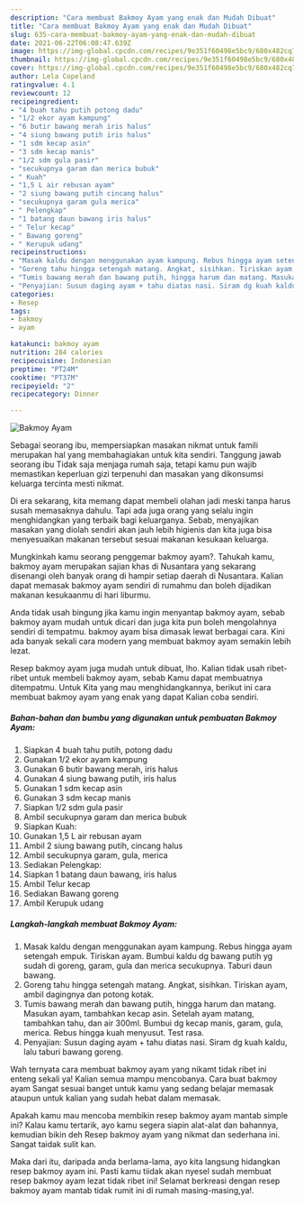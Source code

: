 ```yaml
---
description: "Cara membuat Bakmoy Ayam yang enak dan Mudah Dibuat"
title: "Cara membuat Bakmoy Ayam yang enak dan Mudah Dibuat"
slug: 635-cara-membuat-bakmoy-ayam-yang-enak-dan-mudah-dibuat
date: 2021-06-22T06:08:47.639Z
image: https://img-global.cpcdn.com/recipes/9e351f60498e5bc9/680x482cq70/bakmoy-ayam-foto-resep-utama.jpg
thumbnail: https://img-global.cpcdn.com/recipes/9e351f60498e5bc9/680x482cq70/bakmoy-ayam-foto-resep-utama.jpg
cover: https://img-global.cpcdn.com/recipes/9e351f60498e5bc9/680x482cq70/bakmoy-ayam-foto-resep-utama.jpg
author: Lela Copeland
ratingvalue: 4.1
reviewcount: 12
recipeingredient:
- "4 buah tahu putih potong dadu"
- "1/2 ekor ayam kampung"
- "6 butir bawang merah iris halus"
- "4 siung bawang putih iris halus"
- "1 sdm kecap asin"
- "3 sdm kecap manis"
- "1/2 sdm gula pasir"
- "secukupnya garam dan merica bubuk"
- " Kuah"
- "1,5 L air rebusan ayam"
- "2 siung bawang putih cincang halus"
- "secukupnya garam gula merica"
- " Pelengkap"
- "1 batang daun bawang iris halus"
- " Telur kecap"
- " Bawang goreng"
- " Kerupuk udang"
recipeinstructions:
- "Masak kaldu dengan menggunakan ayam kampung. Rebus hingga ayam setengah empuk. Tiriskan ayam. Bumbui kaldu dg bawang putih yg sudah di goreng, garam, gula dan merica secukupnya. Taburi daun bawang."
- "Goreng tahu hingga setengah matang. Angkat, sisihkan. Tiriskan ayam, ambil dagingnya dan potong kotak."
- "Tumis bawang merah dan bawang putih, hingga harum dan matang. Masukan ayam, tambahkan kecap asin. Setelah ayam matang, tambahkan tahu, dan air 300ml. Bumbui dg kecap manis, garam, gula, merica. Rebus hingga kuah menyusut. Test rasa."
- "Penyajian: Susun daging ayam + tahu diatas nasi. Siram dg kuah kaldu, lalu taburi bawang goreng."
categories:
- Resep
tags:
- bakmoy
- ayam

katakunci: bakmoy ayam 
nutrition: 284 calories
recipecuisine: Indonesian
preptime: "PT24M"
cooktime: "PT37M"
recipeyield: "2"
recipecategory: Dinner

---
```



![Bakmoy Ayam](https://img-global.cpcdn.com/recipes/9e351f60498e5bc9/680x482cq70/bakmoy-ayam-foto-resep-utama.jpg)

Sebagai seorang ibu, mempersiapkan masakan nikmat untuk famili merupakan hal yang membahagiakan untuk kita sendiri. Tanggung jawab seorang ibu Tidak saja menjaga rumah saja, tetapi kamu pun wajib memastikan keperluan gizi terpenuhi dan masakan yang dikonsumsi keluarga tercinta mesti nikmat.

Di era  sekarang, kita memang dapat membeli olahan jadi meski tanpa harus susah memasaknya dahulu. Tapi ada juga orang yang selalu ingin menghidangkan yang terbaik bagi keluarganya. Sebab, menyajikan masakan yang diolah sendiri akan jauh lebih higienis dan kita juga bisa menyesuaikan makanan tersebut sesuai makanan kesukaan keluarga. 



Mungkinkah kamu seorang penggemar bakmoy ayam?. Tahukah kamu, bakmoy ayam merupakan sajian khas di Nusantara yang sekarang disenangi oleh banyak orang di hampir setiap daerah di Nusantara. Kalian dapat memasak bakmoy ayam sendiri di rumahmu dan boleh dijadikan makanan kesukaanmu di hari liburmu.

Anda tidak usah bingung jika kamu ingin menyantap bakmoy ayam, sebab bakmoy ayam mudah untuk dicari dan juga kita pun boleh mengolahnya sendiri di tempatmu. bakmoy ayam bisa dimasak lewat berbagai cara. Kini ada banyak sekali cara modern yang membuat bakmoy ayam semakin lebih lezat.

Resep bakmoy ayam juga mudah untuk dibuat, lho. Kalian tidak usah ribet-ribet untuk membeli bakmoy ayam, sebab Kamu dapat membuatnya ditempatmu. Untuk Kita yang mau menghidangkannya, berikut ini cara membuat bakmoy ayam yang enak yang dapat Kalian coba sendiri.

<!--inarticleads1-->

##### Bahan-bahan dan bumbu yang digunakan untuk pembuatan Bakmoy Ayam:

1. Siapkan 4 buah tahu putih, potong dadu
1. Gunakan 1/2 ekor ayam kampung
1. Gunakan 6 butir bawang merah, iris halus
1. Gunakan 4 siung bawang putih, iris halus
1. Gunakan 1 sdm kecap asin
1. Gunakan 3 sdm kecap manis
1. Siapkan 1/2 sdm gula pasir
1. Ambil secukupnya garam dan merica bubuk
1. Siapkan  Kuah:
1. Gunakan 1,5 L air rebusan ayam
1. Ambil 2 siung bawang putih, cincang halus
1. Ambil secukupnya garam, gula, merica
1. Sediakan  Pelengkap:
1. Siapkan 1 batang daun bawang, iris halus
1. Ambil  Telur kecap
1. Sediakan  Bawang goreng
1. Ambil  Kerupuk udang




<!--inarticleads2-->

##### Langkah-langkah membuat Bakmoy Ayam:

1. Masak kaldu dengan menggunakan ayam kampung. Rebus hingga ayam setengah empuk. Tiriskan ayam. Bumbui kaldu dg bawang putih yg sudah di goreng, garam, gula dan merica secukupnya. Taburi daun bawang.
1. Goreng tahu hingga setengah matang. Angkat, sisihkan. Tiriskan ayam, ambil dagingnya dan potong kotak.
1. Tumis bawang merah dan bawang putih, hingga harum dan matang. Masukan ayam, tambahkan kecap asin. Setelah ayam matang, tambahkan tahu, dan air 300ml. Bumbui dg kecap manis, garam, gula, merica. Rebus hingga kuah menyusut. Test rasa.
1. Penyajian: Susun daging ayam + tahu diatas nasi. Siram dg kuah kaldu, lalu taburi bawang goreng.




Wah ternyata cara membuat bakmoy ayam yang nikamt tidak ribet ini enteng sekali ya! Kalian semua mampu mencobanya. Cara buat bakmoy ayam Sangat sesuai banget untuk kamu yang sedang belajar memasak ataupun untuk kalian yang sudah hebat dalam memasak.

Apakah kamu mau mencoba membikin resep bakmoy ayam mantab simple ini? Kalau kamu tertarik, ayo kamu segera siapin alat-alat dan bahannya, kemudian bikin deh Resep bakmoy ayam yang nikmat dan sederhana ini. Sangat taidak sulit kan. 

Maka dari itu, daripada anda berlama-lama, ayo kita langsung hidangkan resep bakmoy ayam ini. Pasti kamu tiidak akan nyesel sudah membuat resep bakmoy ayam lezat tidak ribet ini! Selamat berkreasi dengan resep bakmoy ayam mantab tidak rumit ini di rumah masing-masing,ya!.

